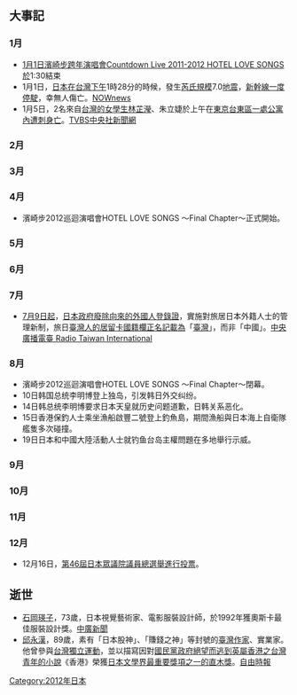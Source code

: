 ## 大事記

### 1月

  - [1月1日濱崎步跨年演唱會](../Page/1月1日.md "wikilink")[Countdown Live 2011-2012
    HOTEL LOVE
    SONGS於](https://zh.wikipedia.org/wiki/Countdown_Live_2011-2012_HOTEL_LOVE_SONGS "wikilink")1:30結束
  - 1月1日，[日本在](../Page/日本.md "wikilink")[台灣下午](https://zh.wikipedia.org/wiki/台灣 "wikilink")1時28分的時候，發生[芮氏規模](https://zh.wikipedia.org/wiki/芮氏 "wikilink")7.0[地震](../Page/地震.md "wikilink")，[新幹線一度停駛](../Page/新幹線.md "wikilink")，幸無人傷亡。[NOWnews](http://www.nownews.com/2012/01/01/91-2772063.htm)
  - 1月5日，2名來自[台灣的女學生林芷瀅](https://zh.wikipedia.org/wiki/台灣 "wikilink")、朱立婕於上午在[東京](https://zh.wikipedia.org/wiki/東京 "wikilink")[台東區一處公寓內](../Page/台東區.md "wikilink")[遭刺身亡](../Page/2012年東京台灣女留學生命案.md "wikilink")。[TVBS](http://www.tvbs.com.tw/NEWS/news_list.asp?no=nunumt198720120105113048)[中央社新聞網](https://web.archive.org/web/20120110071656/http://www2.cna.com.tw/Topic/Popular/2649-1/201201050022.aspx)

### 2月

### 3月

### 4月

  - 濱崎步2012巡迴演唱會HOTEL LOVE SONGS ～Final Chapter～正式開始。

### 5月

### 6月

### 7月

  - [7月9日起](https://zh.wikipedia.org/wiki/7月9日 "wikilink")，[日本政府廢除向來的外國人登錄證](https://zh.wikipedia.org/wiki/日本政府 "wikilink")，實施對旅居日本外籍人士的管理新制，旅日[臺灣人的居留卡](../Page/臺灣人.md "wikilink")[國籍欄正名記載為](../Page/國籍.md "wikilink")「[臺灣](../Page/臺灣.md "wikilink")」，而非「中國」。[中央廣播電臺
    Radio Taiwan
    International](https://web.archive.org/web/20131013014157/http://news.rti.org.tw/index_newsContent.aspx?nid=364717)

### 8月

  - 濱崎步2012巡迴演唱會HOTEL LOVE SONGS ～Final Chapter～閉幕。
  - 10日韩国总统李明博登上独岛，引发韩日外交纠纷。
  - 14日韩总统李明博要求日本天皇就历史问题道歉，日韩关系恶化。
  - 15日香港保釣人士乘坐漁船啟豐二號登上釣魚島，期間漁船與日本海上自衛隊艦隻多次碰撞。
  - 19日日本和中國大陸活動人士就钓鱼台岛主權問題在多地舉行示威。

### 9月

### 10月

### 11月

### 12月

  - 12月16日，[第46屆日本眾議院議員總選舉進行投票](https://zh.wikipedia.org/wiki/第46屆日本眾議院議員總選舉 "wikilink")。

## 逝世

  - [石岡瑛子](../Page/石岡瑛子.md "wikilink")，73歲，日本視覺藝術家、電影服裝設計師，於1992年獲奧斯卡最佳服裝設計獎。[中廣新聞](https://web.archive.org/web/20120131183221/http://news.chinatimes.com/world/11050403/132012012700211.html)
  - [邱永漢](../Page/邱永漢.md "wikilink")，89歲，素有「日本股神」、「賺錢之神」等封號的[臺灣作家](../Page/臺灣.md "wikilink")、實業家。他曾參與[台灣獨立運動](../Page/台灣獨立運動.md "wikilink")，並以描寫因對[國民黨政府絕望而逃到](https://zh.wikipedia.org/wiki/國民黨 "wikilink")[英屬香港之台灣青年的小說](../Page/英屬香港.md "wikilink")《香港》榮獲[日本文學界最重要獎項之一的](https://zh.wikipedia.org/wiki/日本文學 "wikilink")[直木獎](https://zh.wikipedia.org/wiki/直木獎 "wikilink")。[自由時報](http://iservice.libertytimes.com.tw/liveNews/news.php?no=641605&type=%E8%B2%A1%E7%B6%93)

[Category:2012年日本](https://zh.wikipedia.org/wiki/Category:2012年日本 "wikilink")